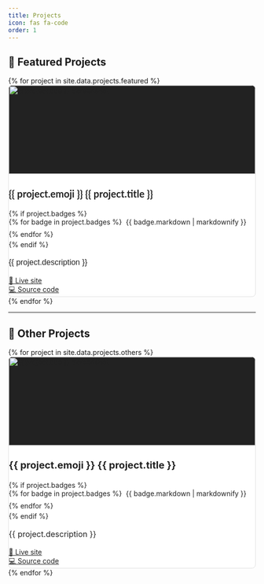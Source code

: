 ```yaml
---
title: Projects
icon: fas fa-code
order: 1
---
```


## 🚀 Featured Projects


<style>
  :root {
    --project-card-bg: #fff;
    --project-card-color: #222;
    --project-card-border: #e0e0e0;
    --project-card-title: #222;
    --project-card-text: #222;
    --project-card-link: #222;
  }
  
  /* Fix: Use data-mode instead of data-theme and add multiple selectors */
  html[data-mode="dark"],
  body[data-mode="dark"],
  [data-bs-theme="dark"],
  .dark-mode {
    --project-card-bg: #1E1E1E;
    --project-card-color: #f1f3f6;
    --project-card-border: #1E1E1E;
    --project-card-title: #f1f3f6;
    --project-card-text: #f1f3f6;
    --project-card-link: #f1f3f6;
  }
  
  html[data-mode="light"],
  body[data-mode="light"],
  [data-bs-theme="light"],
  .light-mode {
    --project-card-bg: #fff;
    --project-card-color: #222;
    --project-card-border: #e0e0e0;
    --project-card-title: #222;
    --project-card-text: #222;
    --project-card-link: #222;
  }
  
  .card.project-card, .project-card {
    background-color: var(--project-card-bg) !important;
    color: var(--project-card-color) !important;
    border: 1px solid var(--project-card-border) !important;
    border-radius: 0.5rem;
    transition: background 0.2s, color 0.2s, border-color 0.2s;
  }
  
  .card.project-card .card-title,
  .card.project-card .card-text,
  .card.project-card .card-link,
  .project-card .card-title,
  .project-card .card-text,
  .project-card .card-link {
    color: var(--project-card-color) !important;
  }
  
  .card.project-card .card-title,
  .project-card .card-title {
    color: var(--project-card-title) !important;
  }
  
  .card.project-card .card-text,
  .project-card .card-text {
    color: var(--project-card-text) !important;
  }
  
  .card.project-card .card-link,
  .project-card .card-link {
    color: var(--project-card-link) !important;
    text-decoration: underline;
  }
  
  .card.project-card .card-link:hover,
  .project-card .card-link:hover {
    opacity: 0.8;
  }
</style>


<div class="container-fluid px-0">
  <div class="row row-cols-1 row-cols-md-2 g-4">
    {% for project in site.data.projects.featured %}
      <div class="col d-flex align-items-stretch">
        <div class="card h-100 shadow-sm project-card w-100">
          <img src="{{ project.image }}" class="card-img-top" style="object-fit: cover; width: 100%; height: 180px; aspect-ratio: 16/9; background: #222; border-radius: 0.5rem 0.5rem 0 0;" alt="{{ project.title }} Screenshot">
          <div class="card-body d-flex flex-column p-3 pb-2">
            <h3 class="card-title mb-1 mt-0" style="font-size: 1.25rem; line-height: 1.2; font-family: 'Lato', sans-serif; font-weight: bold;">{{ project.emoji }} {{ project.title }}</h3>
            {% if project.badges %}
            <div class="badges-row mb-1" style="display: flex; flex-wrap: wrap; gap: 0.5rem; align-items: center; margin-bottom: 0.25rem !important;">
              {% for badge in project.badges %}
                <span style="display: inline-flex; align-items: center; margin-right: 0.5rem;">{{ badge.markdown | markdownify }}</span>
              {% endfor %}
            </div>
            {% endif %}
            <p class="card-text mb-2 mt-1" style="font-size: 1rem; line-height: 1.5; font-family: 'Source Sans Pro', sans-serif;">{{ project.description }}</p>
            <div class="mt-auto pt-2">
              <a href="{{ project.live }}" class="card-link">🔗 Live site</a><br>
              <a href="{{ project.repo }}" class="card-link">💻 Source code</a>
            </div>
          </div>
        </div>
      </div>
    {% endfor %}
  </div>
</div>

---

## 🧱 Other Projects



<div class="container-fluid px-0">
  <div class="row row-cols-1 row-cols-md-2 g-4">
    {% for project in site.data.projects.others %}
      <div class="col d-flex align-items-stretch">
        <div class="card h-100 shadow-sm project-card w-100">
          <img src="{{ project.image }}" class="card-img-top" style="object-fit: cover; width: 100%; height: 180px; aspect-ratio: 16/9; background: #222; border-radius: 0.5rem 0.5rem 0 0;" alt="{{ project.title }} Screenshot">
          <div class="card-body d-flex flex-column p-3 pb-2">
            <h3 class="card-title mb-1 mt-0" style="font-size: 1.25rem; line-height: 1.2; font-weight: bold;">{{ project.emoji }} {{ project.title }}</h3>
            {% if project.badges %}
            <div class="badges-row mb-1" style="display: flex; flex-wrap: wrap; gap: 0.5rem; align-items: center; margin-bottom: 0.25rem !important;">
              {% for badge in project.badges %}
                <span style="display: inline-flex; align-items: center; margin-right: 0.5rem;">{{ badge.markdown | markdownify }}</span>
              {% endfor %}
            </div>
            {% endif %}
            <p class="card-text mb-2 mt-1" style="font-size: 1rem; line-height: 1.5;">{{ project.description }}</p>
            <div class="mt-auto pt-2">
              <a href="{{ project.live }}" class="card-link">🔗 Live site</a><br>
              <a href="{{ project.repo }}" class="card-link">💻 Source code</a>
            </div>
          </div>
        </div>
      </div>
    {% endfor %}
  </div>
</div>
